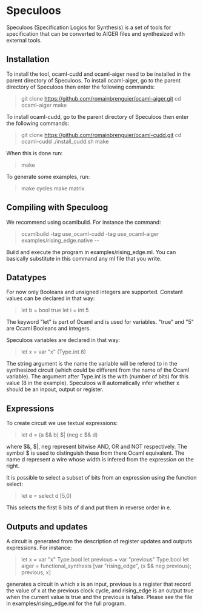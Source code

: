 # Speculoos

Speculoos (Specification Logics for Synthesis) is a set of tools for specification that can be converted to AIGER files and synthesized with external tools.

## Installation

To install the tool, ocaml-cudd and ocaml-aiger need to be installed in the parent directory of Speculoos.
To install ocaml-aiger, go to the parent directory of Speculoos then enter the following commands:
> git clone https://github.com/romainbrenguier/ocaml-aiger.git
> cd ocaml-aiger 
> make


To install ocaml-cudd, go to the parent directory of Speculoos then enter the following commands:
> git clone https://github.com/romainbrenguier/ocaml-cudd.git
> cd ocaml-cudd
> ./install_cudd.sh
> make

When this is done run:
> make


To generate some examples, run:
> make cycles
> make matrix

## Compiling with Speculoog

We recommend using ocamlbuild. For instance the command:
> ocamlbuild -tag use_ocaml-cudd -tag use_ocaml-aiger examples/rising_edge.native --

Build and execute the program in examples/rising_edge.ml.
You can basically substitute in this command any ml file that you write.

## Datatypes

For now only Booleans and unsigned integers are supported.
Constant values can be declared in that way:
> let b = bool true
> let i = int 5

The keyword "let" is part of Ocaml and is used for variables.
"true" and "5" are Ocaml Booleans and integers.

Speculoos variables are declared in that way:
> let x = var "x" (Type.int 8)

The string argument is the name the variable will be refered to in the synthesized circuit (which could be different from the name of the Ocaml variable).
The argument after Type.int is the with (number of bits) for this value (8 in the example).
Speculoos will automatically infer whether x should be an inpout, output or register.


## Expressions

To create circuit we use textual expressions:
> let d = (a $& b) $| (neg c $& d)

where $&, $|, neg represent bitwise AND, OR and NOT respectively.
The symbol $ is used to distinguish these from there Ocaml equivalent.
The name d represent a wire whose width is infered from the expression on the right.

It is possible to select a subset of bits from an expression using the function select:
> let e = select d [5,0]

This selects the first 6 bits of d and put them in reverse order in e.

## Outputs and updates

A circuit is generated from the description of register updates and outputs expressions.
For instance:
> let x = var "x" Type.bool 
> let previous = var "previous" Type.bool 
> let aiger = functional_synthesis [var "rising_edge", (x $& neg previous); previous, x]

generates a circuit in which x is an input, previous is a register that record the value of x at the previous clock cycle, and rising_edge is an output true when the current value is true and the previous is false.
Please see the file in examples/rising_edge.ml for the full program.
